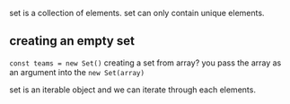 set is a collection of elements. set can only contain unique elements.
## creating an empty set
`const teams = new Set()`
creating a set from array? you pass the array as an argument into the `new Set(array)`

set is an iterable object and we can iterate through each elements.